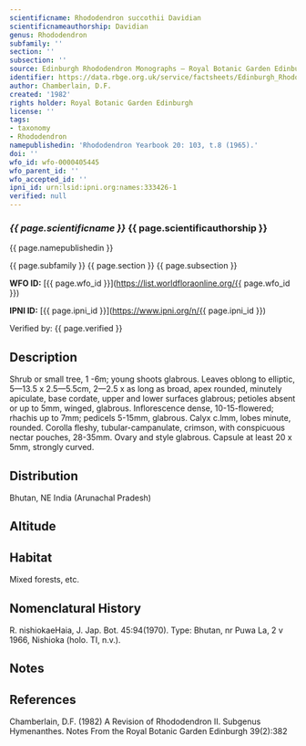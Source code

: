 ```yaml
---
scientificname: Rhododendron succothii Davidian
scientificnameauthorship: Davidian
genus: Rhododendron
subfamily: ''
section: ''
subsection: ''
source: Edinburgh Rhododendron Monographs – Royal Botanic Garden Edinburgh
identifier: https://data.rbge.org.uk/service/factsheets/Edinburgh_Rhododendron_Monographs.xhtml
author: Chamberlain, D.F.
created: '1982'
rights holder: Royal Botanic Garden Edinburgh
license: ''
tags:
- taxonomy
- Rhododendron
namepublishedin: 'Rhododendron Yearbook 20: 103, t.8 (1965).'
doi: ''
wfo_id: wfo-0000405445
wfo_parent_id: ''
wfo_accepted_id: ''
ipni_id: urn:lsid:ipni.org:names:333426-1
verified: null
---
```

### _{{ page.scientificname }}_ {{ page.scientificauthorship }}
 {{ page.namepublishedin }}

{{ page.subfamily }} {{ page.section }} {{ page.subsection }}

**WFO ID:** [{{ page.wfo_id }}](https://list.worldfloraonline.org/{{ page.wfo_id }})

**IPNI ID:** [{{ page.ipni_id }}](https://www.ipni.org/n/{{ page.ipni_id }})

Verified by: {{ page.verified }}



## Description
Shrub or small tree, 1 -6m; young shoots glabrous. Leaves oblong to elliptic, 5—13.5 x 2.5—5.5cm, 2—2.5 x as long as broad, apex rounded, minutely apiculate, base cordate, upper and lower surfaces glabrous; petioles absent or up to 5mm, winged, glabrous. Inflorescence dense, 10-15-flowered; rhachis up to 7mm; pedicels 5-15mm, glabrous. Calyx c.lmm, lobes minute, rounded. Corolla fleshy, tubular-campanulate, crimson, with conspicuous nectar pouches, 28-35mm. Ovary and style glabrous. Capsule at least 20 x 5mm, strongly curved.

## Distribution
Bhutan, NE India (Arunachal Pradesh)

## Altitude


## Habitat
Mixed forests, etc.

## Nomenclatural History
R. nishiokaeHaia, J. Jap. Bot. 45:94(1970). Type: Bhutan, nr Puwa La, 2 v 1966, Nishioka (holo. TI, n.v.).
                       
## Notes


## References

Chamberlain, D.F. (1982) A Revision of Rhododendron II. Subgenus Hymenanthes. Notes From the Royal Botanic Garden Edinburgh 39(2):382
